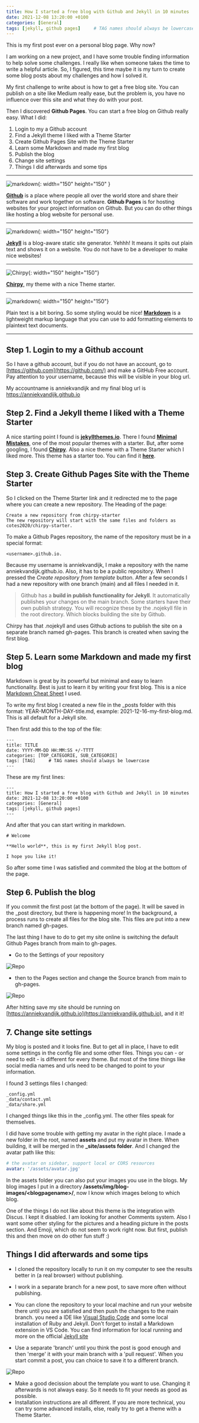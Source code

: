 ```yaml
---
title: How I started a free blog with Github and Jekyll in 10 minutes
date: 2021-12-08 13:20:00 +0100
categories: [General]
tags: [jekyll, github pages]     # TAG names should always be lowercase
---
```


This is my first post ever on a personal blog page. Why now? 

I am working on a new project, and I have some trouble finding information to help solve some challenges. I really like when someone takes the time to write a helpful article. So, I figured, this time maybe it is my turn to create some blog posts about my challenges and how I solved it. 

My first challenge to write about is how to get a free blog site. You can publish on a site like Medium really ease, but the problem is, you have no influence over this site and what they do with your post. 

Then I discovered **Github Pages**. You can start a free blog on Github really easy. What I did:
1. Login to my a Github account
2. Find a Jekyll theme I liked with a Theme Starter
3. Create Github Pages Site with the Theme Starter
5. Learn some Markdown and made my first blog
6. Publish the blog
7. Change site settings
8. Things I did afterwards and some tips

---

![markdown](/assets/img/blog-images/2021-12-08-First-post/Github.png){: width="150" height="150" }

[**Github**](https://github.com/) is a place where people all over the world store and share their software and work together on software. **Github Pages** is for hosting websites for your project information on Github. But you can do other things like hosting a blog website for personal use.

---

![markdown](/assets/img/blog-images/2021-12-08-First-post/Jekyll.png){: width="150" height="150"} 

[**Jekyll**](https://jekyllrb.com/) is a blog-aware static site generator. Yehhh! It means it spits out plain text and shows it on a website. You do not have to be a developer to make nice websites!

---

![Chirpy](/assets/img/blog-images/2021-12-08-First-post/Screenshot1.jpg){: width="150" height="150"} 

[**Chirpy**](https://chirpy.cotes.info/), my theme with a nice Theme starter. 

---

![markdown](/assets/img/blog-images/2021-12-08-First-post/markdown.png){: width="150" height="150"} 

Plain text is a bit boring. So some styling would be nice! [**Markdown**](https://www.markdownguide.org/) is a lightweight markup language that you can use to add formatting elements to plaintext text documents.

---

## Step 1. Login to my a Github account

So I have a github account, but if you do not have an account, go to [https://github.com](https://github.com/) and make a GitHub Free account. Pay attention to your username, because this will be visible in your blog url. 

My accountname is anniekvandijk and my final blog url is https://anniekvandijk.github.io

## Step 2. Find a Jekyll theme I liked with a Theme Starter

A nice starting point I found is [**jekyllthemes.io**](https://jekyllthemes.io). There I found [**Minimal Mistakes**](https://jekyllthemes.io/theme/minimal-mistakes), one of the most popular themes with a starter. But,  after some googling, I found [**Chirpy**](https://github.com/cotes2020/jekyll-theme-chirpy). Also a nice theme with a Theme Starter which I liked more. This theme has a starter too. You can find it [**here**](https://github.com/cotes2020/chirpy-starter).

## Step 3. Create Github Pages Site with the Theme Starter

So I clicked on the Theme Starter link and it redirected me to the page where you can create a new repository. The Heading of the page:

```
Create a new repository from chirpy-starter
The new repository will start with the same files and folders as cotes2020/chirpy-starter.
```

To make a Github Pages repository, 
the name of the repository must be in a special format: 
```
<username>.github.io.
```
Because my username is anniekvandijk, I make a repository with the name anniekvandijk.github.io. Also, it has to be a public repository. When I pressed the *Create repository from template* button. After a few seconds I had a new repository with one branch (main) and all files I needed in it. 

> Github has a **build in publish functionality for Jekyll**. It automatically publishes your changes on the main branch. Some starters have their own publish strategy. You will recognize these by the .nojekyll file in the root directory. Which blocks building the site by Github.

Chirpy has that .nojekyll and uses Github actions to publish the site on a separate branch named gh-pages. This branch is created when saving the first blog. 

## Step 5. Learn some Markdown and made my first blog

Markdown is great by its powerful but minimal and easy to learn functionality. Best is just to learn it by writing your first blog. This is a nice [Markdown Cheat Sheet](https://www.markdownguide.org/cheat-sheet/) I used.

To write my first blog I created a new file in the _posts folder with this format: YEAR-MONTH-DAY-title.md, example: 2021-12-16-my-first-blog.md. This is all default for a Jekyll site. 

Then first add this to the top of the file:

```
---
title: TITLE
date: YYYY-MM-DD HH:MM:SS +/-TTTT
categories: [TOP_CATEGORIE, SUB_CATEGORIE]
tags: [TAG]     # TAG names should always be lowercase
---
```
These are my first lines:
```
---
title: How I started a free blog with Github and Jekyll in 10 minutes
date: 2021-12-08 13:20:00 +0100
categories: [General]
tags: [jekyll, github pages]
---
```

And after that you can start writing in markdown. 

```
# Welcome

**Hello world**, this is my first Jekyll blog post.

I hope you like it!
```
So after some time I was satisfied and commited the blog at the bottom of the page.

## Step 6. Publish the blog

If you commit the first post (at the bottom of the page). It will be saved in the _post directory, but there is happening more! In the background, a process runs to create all files for the blog site. This files are put into a new branch named gh-pages.

The last thing I have to do to get my site online is switching the default Github Pages branch from main to gh-pages. 
- Go to the Settings of your repository

![Repo](/assets/img/blog-images/2021-12-08-First-post/Screenshot2.jpg)

- then to the Pages section and change the Source branch from main to gh-pages. 

![Repo](/assets/img/blog-images/2021-12-08-First-post/Screenshot4.jpg)

After hitting save my site should be running on 
[https://anniekvandijk.github.io](https://anniekvandijk.github.io), and it it!

## 7. Change site settings

My blog is posted and it looks fine. But to get all in place, I have to edit some settings in the config file and some other files. Things you can - or need to edit -  is different for every theme. But most of the time things like social media names and urls need to be changed to point to your information.

 I found 3 settings files I changed:

```
_config.yml
_data/contact.yml
_data/share.yml
```
I changed things like this in the _config.yml. The other files speak for themselves. 

I did have some trouble with getting my avatar in the right place. I made a new folder in the root, named **assets** and put my avatar in there. When building, it will be merged in the **_site/assets folder**. And I changed the avatar path like this:

```yaml
# the avatar on sidebar, support local or CORS resources
avatar: '/assets/avatar.jpg'
```
In the assets folder you can also put your images you use in the blogs. My blog images I put in a directory **/assets/img/blog-images/\<blogpagename>/**, now I know which images belong to which blog. 

One of the things I do not like about this theme is the integration with Discus. I kept it disabled. I am looking for another Comments system. Also I want some other styling for the pictures and a heading picture in the posts section. And Emoji, which do not seem to work right now. But first, publish this and then move on do other fun stuff :)

## Things I did afterwards and some tips

- I cloned the repository locally to run it on my computer to see the results better in (a real browser) without publishing. 
- I work in a separate branch for a new post, to save more often without publishing.
  
- You can clone the repository to your local machine and run your website there until you are satisfied and then push the changes to the main branch. you need a IDE like [Visual Studio Code](https://code.visualstudio.com/) and some local installation of Ruby and Jekyll. Don't forget to install a Markdown extension in VS Code. You can find information for local running and more on the official [Jekyll site](https://jekyllrb.com/docs/)
- Use a separate 'branch' until you think the post is good enough and then 'merge' it with your main branch with a 'pull request'. When you start commit a post, you can choice to save it to a different branch.

![Repo](/assets/img/blog-images/2021-12-08-First-post/Screenshot3.jpg)

- Make a good decission about the template you want to use. Changing it afterwards is not always easy. So it needs to fit your needs as good as possible. 
- Installation instructions are all different. If you are more technical, you can try some advanced installs, else, really try to get a theme with a Theme Starter.
